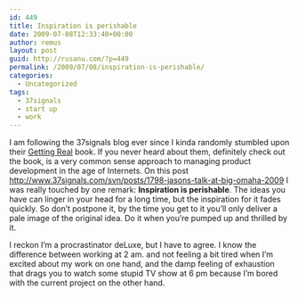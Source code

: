 ```yaml
---
id: 449
title: Inspiration is perishable
date: 2009-07-08T12:33:40+00:00
author: remus
layout: post
guid: http://rusanu.com/?p=449
permalink: /2009/07/08/inspiration-is-perishable/
categories:
  - Uncategorized
tags:
  - 37signals
  - start up
  - work
---
```

I am following the 37signals blog ever since I kinda randomly stumbled upon their <a href="http://gettingreal.37signals.com/" target="_blank">Getting Real</a> book. If you never heard about them, definitely check out the book, is a very common sense approach to managing product development in the age of Internets. On this post <a href="http://www.37signals.com/svn/posts/1798-jasons-talk-at-big-omaha-2009" target="_blank">http://www.37signals.com/svn/posts/1798-jasons-talk-at-big-omaha-2009</a> I was really touched by one remark: **Inspiration is perishable**. The ideas you have can linger in your head for a long time, but the inspiration for it fades quickly. So don&#8217;t postpone it, by the time you get to it you&#8217;ll only deliver a pale image of the original idea. Do it when you&#8217;re pumped up and thrilled by it.

I reckon I&#8217;m a procrastinator deLuxe, but I have to agree. I know the difference between working at 2 am. and not feeling a bit tired when I&#8217;m excited about my work on one hand, and the damp feeling of exhaustion that drags you to watch some stupid TV show at 6 pm because I&#8217;m bored with the current project on the other hand.